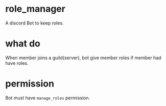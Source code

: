 # role_manager
A discord Bot to keep roles.

# what do
When member joins a guild(server), bot give member roles if member had have roles.

# permission
Bot must have `manage_roles` permission.

